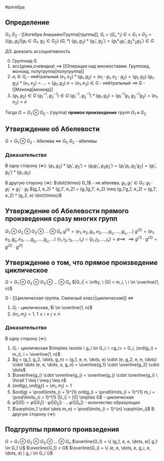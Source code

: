 #алгебра 
## Определение
$G_1, G_2$ - [[Алгебра Анашкин/Группа|группы]], $G_i = (G_i, *_i)$
$G = G_1 \times G_2 = \{ (g_1, g_2) | g_1 \in G_1, \ g_2 \in G_2\}$
$(G, *)$
$(g_1, g_2) * (g_1', g_2') = (g_1 *_1 g_1', g_2 *_2 g_2') \in G$

ДЗ: доказать ассоциативность

0) Группоид G
1) асс(дома,очевидна) $\implies$ [[Операции над множествами. Группоид, моноид, полугруппа|полугруппа]]
2) $e_i \in G_i$ - нейтральный
	$(e_1, e_2) * (g_1, g_2) = (e_1 \cdot g_1, e_2 \cdot g_2) = (g_1, g_2)$
	$(g_1, g_2) * (e_1, e_2) = \dots = (g_1, g_2)$
	$e = (e_1, e_2) \in G$ - нейтральный $\implies$ G - [[Моноид|моноид]]
3) $(g_1, g_2) \in G$
	$(g_1^{-1}, g_2^{-1}) \in G$
	$(g_1^{-1}, g_2^{-1}) * (g_1, g_2) = (g_1^{-1}g_1, g_2^{-1}g_2) = (e_1, e_2) = e$

Тогда $G = G_1 \otimes G_2$ - (группа) **прямое произведение** групп $G_1$ и $G_2$

## Утверждение об Абелевости
$G = G_1 \otimes G_2$ - Абелева $\iff$ $G_1, G_2$ - абелевы
### Доказательство
В одну сторону $(\Leftarrow)$:
$(g_1, g_2) * (g_1', g_2') = (g_1 g_1', g_2 g_2') = (g_1' g_1, g_2' g_2) = (g_1', g_2') * (g_1, g_2)$

В другую сторону $(\Rightarrow)$:
$\dot{\times} G_1$ - не абелева, $g_1, g_1' \in G_1: \ g_1 \cdot g_1' \neq g_1' \cdot g_1$
$(g_1, e_2) * (g_1', e_2) = (g_1g_1', e_2) \neq (g_1'g_1, e_2) = (g_1', e_2) * (g_2, e) \dot{\times}$

## Утверждение об Абелевости прямого произведения сразу многих групп
$G_1 \otimes G_2 \otimes G_3 \otimes \dots \otimes G_n$
$g^{(1)} = (e_1, e_2, g_{i_1}, e_3, \dots, g_{i_2}, \dots, g_{i_s}, \dots)$
$g^{(2)} = (e_1, e_2, g_{j_1}, e_3, \dots, g_{j_2}, \dots, g_{j_s}, \dots)$
$\{ i_1, i_2, i_3, \dots, i_s \} \cap \{ j_1, j_2, \dots, j_s \} = \emptyset \implies$
$\implies g^{(1)} \cdot g^{(2)} = g^{(2)} \cdot g^{(1)}$

## Утверждение о том, что прямое произведение циклическое
$G = G_1 \otimes G_2 \otimes G_3 \otimes \dots \otimes G_n$
$|G_i| < \infty, \ |G| = m_i, \ i \in \overline{1, n}$

G - [[Циклическая группа. Смежный класс|циклическая]] $\iff$
1) $G_i$ - циклическая, $i \in \overline{1, n}$
2) $(m_i, m_j) = 1, \ 1 \leq i \neq j \leq n$

### Доказательство
В одну сторону $(\Leftarrow)$:
1. $G_i$ - циклическая $\implies \exists \ g_i \in G_i: \ <g_i> = G_i, (ord(g_i) = m_i), i = \overline{1, n}$
2. $g = (g_1, g_2, \dots, g_n) = (g_1, e, e, \dots, e) \cdot (e, g_2, e, e, \dots) \cdot \dots (e, e, \dots, e, g_n) = \overline{g_1} \cdot \overline{g_2} \cdot \dots$
3. $\overline{g_i} \cdot \overline{g_j} = \overline{g_j} \cdot \overline{g_i} \ \forall 1 \leq i \neq j \leq n$
4. $(ord(g_i), ord(g_j)) = (m_i, m_j) = 1$
5. $ord(g) = \prod\limits_{i = 1}^{1} ord(g_i) = \prod\limits_{i = 1}^{1} m_i = \prod\limits_{i = 1}^{1} |G_i| = |G| \implies G$ - циклическая
6. $\varphi(|G|) = \varphi(|G_1|) \cdot \varphi(|G_2|) \cdot \dots \varphi(|G_n|)$ - количество образующих
7. $\varphi(m_1 \cdot \dots m_n) = \prod\limits_{i = 1}^{n} \varphi(m_i)$
В другую сторону $(\Rightarrow)$:

## Подгруппы прямого проивзедения
$G = G_1 \otimes G_2 \otimes G_3 \otimes \dots \otimes G_n$
$\overline{G_1} = \{ (g_1, e, e, \dots, e)| g_1 \in G_1 \}$
$\overline{G_1} < G$
$\overline{G_i} = \{ (e, e, \dots, e, g_i, e, \dots, e) | g_i \in G_i \}$